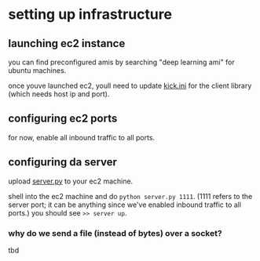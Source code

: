 # setting up infrastructure

## launching ec2 instance
you can find preconfigured amis by searching "deep learning ami" for ubuntu machines.

once youve launched ec2, youll need to update [kick.ini](https://github.com/mynameisvinn/Kick/blob/master/Kick/kick.ini) for the client library (which needs host ip and port).

## configuring ec2 ports
for now, enable all inbound traffic to all ports.

## configuring da server
upload [server.py](https://github.com/mynameisvinn/Kick-Server/blob/master/server.py) to your ec2 machine. 

shell into the ec2 machine and do `python server.py 1111`. (1111 refers to the server port; it can be anything since we've enabled inbound traffic to all ports.) you should see `>> server up`.

### why do we send a file (instead of bytes) over a socket?
tbd